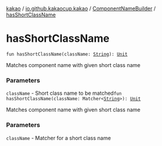 [kakao](../../index.md) / [io.github.kakaocup.kakao](../index.md) / [ComponentNameBuilder](index.md) / [hasShortClassName](./has-short-class-name.md)

# hasShortClassName

`fun hasShortClassName(className: `[`String`](https://kotlinlang.org/api/latest/jvm/stdlib/kotlin/-string/index.html)`): `[`Unit`](https://kotlinlang.org/api/latest/jvm/stdlib/kotlin/-unit/index.html)

Matches component name with given short class name

### Parameters

`className` - Short class name to be matched`fun hasShortClassName(className: Matcher<`[`String`](https://kotlinlang.org/api/latest/jvm/stdlib/kotlin/-string/index.html)`>): `[`Unit`](https://kotlinlang.org/api/latest/jvm/stdlib/kotlin/-unit/index.html)

Matches component name with given short class name

### Parameters

`className` - Matcher for a short class name